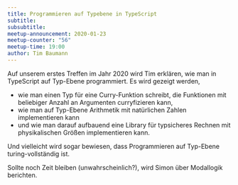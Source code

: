 ```yaml
---
title: Programmieren auf Typebene in TypeScript
subtitle:
subsubtitle:
meetup-announcement: 2020-01-23
meetup-counter: "56"
meetup-time: 19:00
author: Tim Baumann
---
```


Auf unserem erstes Treffen im Jahr 2020 wird Tim erklären, wie man in TypeScript auf Typ-Ebene programmiert. Es wird gezeigt werden,

* wie man einen Typ für eine Curry-Funktion schreibt, die Funktionen mit beliebiger Anzahl an Argumenten curryfizieren kann,
* wie man auf Typ-Ebene Arithmetik mit natürlichen Zahlen implementieren kann
* und wie man darauf aufbauend eine Library für typsicheres Rechnen mit physikalischen Größen implementieren kann.

Und vielleicht wird sogar bewiesen, dass Programmieren auf Typ-Ebene turing-vollständig ist.

Sollte noch Zeit bleiben (unwahrscheinlich?), wird Simon über Modallogik
berichten.
